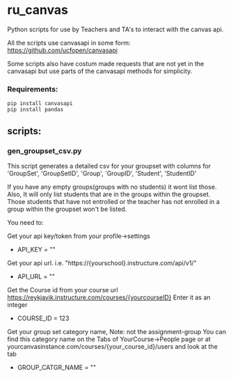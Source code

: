 # ru_canvas
Python scripts for use by Teachers and TA's to interact with the canvas api.
 
All the scripts use canvasapi in some form: https://github.com/ucfopen/canvasapi

Some scripts also have costum made requests that are not yet in the canvasapi but use parts of the canvasapi methods for simplicity. 

### Requirements:

```
pip install canvasapi
pip install pandas 
```


## scripts:

### gen_groupset_csv.py

This script generates a detailed csv for your groupset with columns for 
'GroupSet', 'GroupSetID', 'Group', 'GroupID', 'Student', 'StudentID'

If you have any empty groups(groups with no students) it wont list those.
Also, It will only list students that are in the groups within the groupset.
Those students that have not entrolled or the teacher has not enrolled in a group within the groupset won't be listed.

You need to:

Get your api key/token from your profile->settings


* API_KEY = "" 

Get your api url. i.e. "https://{yourschool}.instructure.com/api/v1/" 

* API_URL = ""

Get the Course id from your course url https://reykjavik.instructure.com/courses/{yourcourseID}
Enter it as an integer

* COURSE_ID = 123

Get your group set category name, Note: not the assignment-group
You can find this category name on the Tabs of YourCourse->People page or at yourcanvasinstance.com/courses/{your_course_id}/users and look at the tab

* GROUP_CATGR_NAME = ""